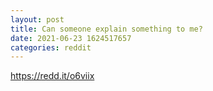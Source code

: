 ```yaml
--- 
layout: post 
title: Can someone explain something to me? 
date: 2021-06-23 1624517657 
categories: reddit 
--- 
```

https://redd.it/o6viix